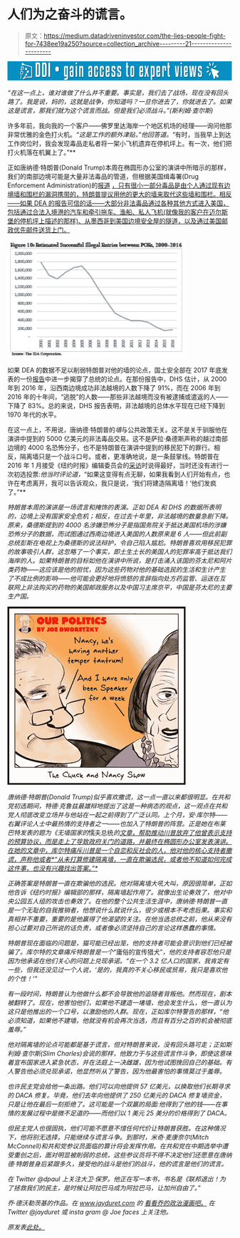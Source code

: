# 人们为之奋斗的谎言。

> 原文：<https://medium.datadriveninvestor.com/the-lies-people-fight-for-7438ee19a250?source=collection_archive---------21----------------------->

[![](img/ae2aace727e7d3a88474369e0a8d4301.png)](http://www.track.datadriveninvestor.com/1B9E)

*“在这一点上，谁对谁做了什么并不重要。事实是，我们去了战场，现在没有回头路了。我是说，妈的，这就是战争，你知道吗？一旦你进去了，你就进去了。如果这是谎言，那我们就为这个谎言而战。但是我们必须战斗。”(斯利姆·查尔斯)*

许多年前，我向我的一个客户——佛罗里达海岸一个地区机场的经理——询问他那非常优雅的金色打火机。*“这是工作的额外津贴，”他回答道。*“有时，当我早上到达工作岗位时，我会发现毒品走私者将一架小飞机遗弃在停机坪上。有一次，他们把打火机落在机翼上了。”**

正如唐纳德·特朗普(Donald Trump)本周在椭圆形办公室的演讲中所暗示的那样，我们的南部边境可能是大量非法毒品的管道，但根据美国缉毒署(Drug Enforcement Administration)的[报道](https://assets.documentcloud.org/documents/3982885/DEA-Document-Redacted.pdf) [，只有很小一部分毒品是由个人通过现有边境墙和围栏的漏洞携带的，特朗普提议用他的更大的墙来取代这些墙和围栏。相反——如果 DEA 的报告可信的话——大部分非法毒品通过各种其他方式进入美国，包括通过合法入境港的汽车和牵引拖车、渔船、私人飞机(就像我的客户在迈尔斯堡的停机坪上描述的那样)、从墨西哥到美国边境安全屋的隧道，以及通过美国邮政优先邮件送货上门。](https://www.dea.gov/sites/default/files/2018-11/DIR-032-18%202018%20NDTA%20final%20low%20resolution.pdf)

![](img/59c3e729608f2e87a79aa546b0f062fc.png)

如果 DEA 的数据不足以削弱特朗普对他的墙的论点，国土安全部在 2017 年底发表的一份[报告](https://www.dhs.gov/sites/default/files/publications/17_0914_estimates-of-border-security.pdf)中进一步揭穿了总统的论点。在那份报告中，DHS 估计，从 2000 年到 2016 年，沿西南边境成功非法越境的人数下降了 91%，而在 2006 年到 2016 年的十年间，“逃脱”的人数——那些非法越境而没有被逮捕或遣返的人——下降了 83%。总的来说，DHS 报告表明，非法越境的总体水平现在已经下降到 1970 年代的水平。

在这一点上，不用说，唐纳德·特朗普的*墙*与公共政策无关。这不是关于驯服他在演讲中提到的 5000 亿美元的非法毒品交易。这不是萨拉·桑德斯声称的越过南部边境的 4000 名恐怖分子，也不是特朗普在演讲中提到的移民犯下的罪行。相反，隔离墙只是一个战斗口号。或者，更准确地说，是一条鼓掌线。特朗普在 2016 年 1 月接受《纽约时报》编辑委员会的[采访](https://www.nytimes.com/2016/01/31/opinion/sunday/a-chance-to-reset-the-republican-race.html?smid=tw-nytopinion&smtyp=cur)时说得最好，当时还没有进行一次初选投票:*他当时评论道，*“如果这变得有点无聊，如果我看到人们开始有点，也许在考虑离开，我可以告诉观众，我只是说，‘我们将建造隔离墙！’他们发疯了。”**

*特朗普本周的演讲是一场谎言和掩饰的表演。正如 DEA 和 DHS 的数据所表明的，边境上没有国家安全危机；相反，在过去十年里，非法越境的数量急剧下降。原来，桑德斯提到的 4000 名涉嫌恐怖分子是指国务院关于抵达美国机场的涉嫌恐怖分子的数据，而试图通过西南边境进入美国的人数原来是 6 人——但此前副总统彭斯在电视上为桑德斯的说法辩护，令自己陷入尴尬。特朗普喜欢用移民犯罪的故事吸引人群，这忽略了一个事实，即土生土长的美国人的犯罪率高于抵达我们海岸的人。如果特朗普的目标如他在演讲中所说，是打击涌入该国的芬太尼和阿片类药物——这应该是他的担忧，因为这些药物对他的基础选民的生活和生计产生了不成比例的影响——他可能会更好地将愤怒的言辞指向处方药监管、运送在互联网上非法购买的药物的美国邮政服务以及中国习主席京平，中国是芬太尼的主要生产国。*

*![](img/86f0f28890aeab5c67e852a2a903ae52.png)*

*唐纳德·特朗普(Donald Trump)似乎喜欢撒谎，这一点一直以来都很明显。在共和党初选期间，特德·克鲁兹最雄辩地提出了这是一种病态的观点，这一观点在共和党人彻底改变立场并与他站在一起之前得到了广泛认同。上个月，安·库尔特——右翼评论人士中最热情的支持者之一——也加入了特朗普的阵营。正是她在布莱巴特发表的题为《无墙国家的*懦夫总统*的[文章，帮助推动川普放弃了他曾表示支持的预算协议，而是走上了导致政府关门的道路，并最终在椭圆形办公室发表演讲。在她的文章中，库尔特痛斥川普是一个自恋和反社会的人，他对他的核心支持者撒谎，声称他或者*“从未打算修建隔离墙，一直在欺骗选民，或者他不知道如何完成这件事，也没有兴趣找出答案。”*](https://www.breitbart.com/politics/2018/12/19/coulter-gutless-president-in-wall-less-country/)*

*正确答案是特朗普一直在欺骗他的选民。他对隔离墙大吼大叫，原因很简单，正如他告诉《纽约时报》编辑部的那样，隔离墙起作用了。就像出生论奏效了，他对中央公园五人组的攻击也奏效了。在他的整个公共生活生涯中，唐纳德·特朗普一直是一个无耻的自我推销者，他想说什么就说什么，很少或根本不考虑后果。事实和真相并不重要，重要的是他赢得了他渴望的关注。在他当选总统之前，他从来没有担心过要对自己所说的话负责，或者像必须坚持自己的言论这样愚蠢的事情。*

*特朗普现在面临的问题是，猫可能已经出笼，他的支持者可能会意识到他们已经被骗了。库尔特的文章痛斥特朗普是一个*“庸俗的宣传猎犬”*，他的支持者容忍他只是因为他承诺在他们关心的问题上兑现承诺。“在一个 3.2 亿人口的国家，我肯定有一些，但我还没见过一个人说，‘是的，我真的不关心移民或贸易，我只是喜欢他的个性！’”*

*有一段时间，特朗普认为他做什么都不会导致他的追随者背叛他。然而现在，剧本被翻转了。现在，他害怕他们，如果他不建造一堵墙，他会发生什么，他一直认为这只是他推出的一个口号，以激励他的人群。现在，正如库尔特警告的那样，“他必须知道，如果他不建墙，他就没有机会再次当选，而且有百分之百的机会被彻底羞辱。”*

*他对隔离墙的论点可能都是基于谎言，但对特朗普来说，没有回头路可走；正如斯利姆·查尔斯(Slim Charles)会说的那样，他致力于与这些谎言作斗争，即使这意味着宣布国家进入紧急状态，并在法庭上一决雌雄，因为他试图挽回自己的基础。有人警告他必须兑现承诺，他显然听从了警告，因为他最害怕的事情莫过于羞辱。*

*也许民主党会给他一条出路。他们可以向他提供 57 亿美元，以换取他们长期寻求的 DACA 修复。毕竟，他们去年向他提供了 250 亿美元的 DACA 修复墙资金，只是让他在最后一刻拒绝了。这可能是一个双赢的局面:他得到了他的钱——在事情的发展过程中是微不足道的——而他们以 1 美元 25 美分的价格得到了 DACA。*

*但民主党人也很固执，他们可能不愿意不惜任何代价让特朗普获胜。在这种情况下，他将别无选择，只能继续与谎言斗争。到那时，米奇·麦康奈尔(Mitch McConnell)和共和党参议员面临的算计将会发挥作用。在共和党在中期选举中遭受重创之后，面对明显被削弱的总统，这些参议员将不得不决定他们还愿意在唐纳德·特朗普身后紧跟多久，接受他的战斗是他们的战斗，他的谎言是他们的谎言。*

*在 Twitter @dpaul 上关注大卫·保罗。他正在写一本书，书名是《联邦退出！为了拯救我们的民主，是时候让阿拉巴马成为阿拉巴马，让加州自由了。”*

**乔·德沃勒茨基的作品。在 www.jayduret.com 的* [*看看乔的政治漫画吧。*](http://www.jayduret.com.) *在 Twitter @jayduret 或 insta gram @ Joe faces 上关注他。**

*原发表[此处。](http://appalled.blogspot.com/2019/)*
